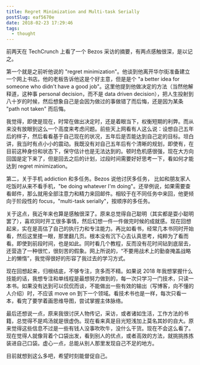 ```yaml
---
title: Regret Minimization and Multi-task Serially
postSlug: eaf5670e
date: 2018-02-23 17:29:46
tags:
  - thought
---
```


前两天在 TechCrunch 上看了一个 Bezos 采访的摘要，有两点感触很深，是以记之。

第一个就是之前听他说的 "regret minimization"。他谈到他离开华尔街准备建立一个网上书店。他的老板告诉他这是个好主意，但是是个 "a better idea for someone who didn't have a good job"。这里他提到他做决定的方法（当然他解释道，这种事 personal decision，而不是 data driven decision），把人生投射到八十岁的时候，然后想象自己是会因为做过的事做错了而后悔，还是因为某条 "path not taken" 而后悔。

我觉得，即使是现在，时常在做出决定时，还是着眼当下，权衡短期的利弊。而从来没有放眼到这么一个高度来考虑问题。前些天上网看有人这么说：设想自己五年后的样子，然后看看基于自己现在的状况，五年后是否能达到自己定的目标。坦白讲，我当时有点小小的震动。我既没有对自己五年后有个清晰的规划，即使有，在目前这种身份和状态下，保守估计也是无法达到的。顿时危机感很强，现在大方向回国是定下来了，但是回去之后的计划，过段时间需要好好思考一下，看如何才能达到 regret minimization。

第二，关于手机 addiction 和多任务。Bezos 说他讨厌多任务， 比如和朋友家人吃饭时从来不看手机，"be doing whatever I'm doing"。还举例说，如果需要查看邮件，那么就用全部注意力和精力来回邮件。相较于在不同任务中来回，他更倾向于阶段性的 focus，"multi-task serially"，按顺序的多任务。

关于这点，我近年来也算是感触很深了。原来总觉得自己聪明（其实都是耍小聪明罢了），喜欢同时开工很多事情，然后幻想一件一件做完时候的成就感。现在回想起来，实在是高估了自己的执行力和专注能力。再比如看书，经常几本书同时开始看，然后这里搂一眼，那里翻几页。根本没有沉下心去认真思考，纯粹为了看而看。即使到前段时间，也是如此。同时看几个教程，反而没有花时间钻到底层去，还营造了一种很忙，很刻苦的假象。网上所说的，“不要用战术上的勤奋掩盖战略上的懒惰”，我觉得很好的形容了我过去的学习方式。

现在回想起来，归根结底，不够专注，贪多而不精。如果说 2018 年我想掌握什么技能的话，我想专注和单线程是最想努力做到的，每一次只学习一门技术，只读一本书。如果没有达到可以侃侃而谈，不能做出一些有效的输出（写博客，向不懂的人介绍）时，不应该 move on 到下一个领域。看技术书也是一样，每次只看一本，看完了要学着画思维导图，尝试掌握主体脉络。

最后还想说一点，原来我很讨厌人物传记，采访，或者诸如生活，工作方法的书籍，总觉得不是鸡汤就是很虚伪。现在看来真是目光短浅加上莫名其妙的自大。原来觉得这些信息不过是一些有钱人没事吹吹牛，没什么干货。现在不会这么看了。现在觉得人就像背着个口袋出发，看到别人的优点，或者高效的方法，就挑挑拣拣装进自己口袋。虚心一点，总能从别人那里发现自己不足的地方。

目前就想到这么多吧，希望时刻能督促自己。
